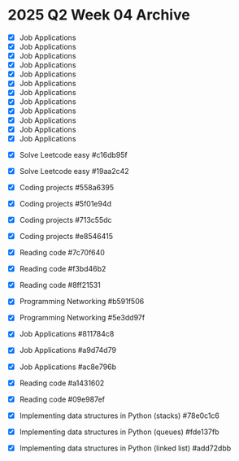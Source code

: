 # 2025 Q2 Week 04 Archive
- [X] Job Applications
- [X] Job Applications
- [X] Job Applications
- [X] Job Applications
- [X] Job Applications
- [X] Job Applications
- [X] Job Applications
- [X] Job Applications
- [X] Job Applications
- [X] Job Applications
- [X] Job Applications
- [X] Job Applications
* [X] Solve Leetcode easy  #c16db95f
* [X] Solve Leetcode easy  #19aa2c42
* [X] Coding projects  #558a6395
* [X] Coding projects  #5f01e94d
* [X] Coding projects  #713c55dc
* [X] Coding projects  #e8546415
* [X] Reading code  #7c70f640
* [X] Reading code  #f3bd46b2
* [X] Reading code  #8ff21531
* [X] Programming Networking  #b591f506
* [X] Programming Networking  #5e3dd97f
* [X] Job Applications  #811784c8
* [X] Job Applications  #a9d74d79
* [X] Job Applications  #ac8e796b
* [X] Reading code  #a1431602
* [X] Reading code  #09e987ef
* [X] Implementing data structures in Python (stacks)  #78e0c1c6
* [X] Implementing data structures in Python (queues)  #fde137fb
* [X] Implementing data structures in Python (linked list)  #add72dbb

